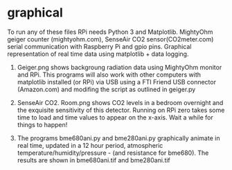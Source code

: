 # graphical
To run any of these files RPi needs Python 3 and Matplotlib.
MightyOhm geiger counter (mightyohm.com), SenseAir CO2 sensor(CO2meter.com) serial communication with Raspberry Pi and gpio pins. Graphical representation of real time data using matplotlib + data logging. 

1. Geiger.png shows backgroung radiation data using MightyOhm monitor and RPi. This programs will also work with other computers with matplotlib installed (or RPi) via USB using a FTI Friend USB connector (Amazon.com) and modifing the script as outlined in geiger.py

2. SenseAir CO2. Room.png shows CO2 levels in a bedroom overnight and the exquisite sensitivity of this detector. Running on RPi zero takes some time to load and time values to appear on the x-axis. Wait a while for things to happen!

3. The programs bme680ani.py and bme280ani.py graphically animate in real time, updated in a 12 hour period, atmospheric temperature/humidity/pressure - (and resistance for bme680). The results are shown in bme680ani.tif and bme280ani.tif 
